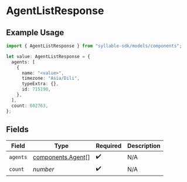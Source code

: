 # AgentListResponse

## Example Usage

```typescript
import { AgentListResponse } from "syllable-sdk/models/components";

let value: AgentListResponse = {
  agents: [
    {
      name: "<value>",
      timezone: "Asia/Dili",
      typeExtra: {},
      id: 715190,
    },
  ],
  count: 602763,
};
```

## Fields

| Field                                                  | Type                                                   | Required                                               | Description                                            |
| ------------------------------------------------------ | ------------------------------------------------------ | ------------------------------------------------------ | ------------------------------------------------------ |
| `agents`                                               | [components.Agent](../../models/components/agent.md)[] | :heavy_check_mark:                                     | N/A                                                    |
| `count`                                                | *number*                                               | :heavy_check_mark:                                     | N/A                                                    |